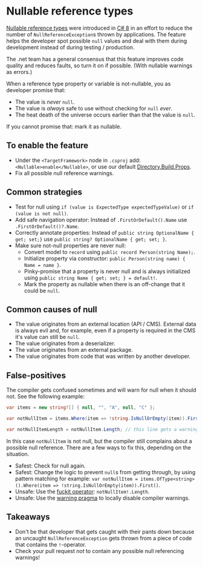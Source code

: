 # Nullable reference types

[Nullable reference types](https://docs.microsoft.com/en-us/dotnet/csharp/whats-new/csharp-8#nullable-reference-types) were introduced in [C# 8](https://docs.microsoft.com/en-us/dotnet/csharp/whats-new/csharp-8) in an effort to reduce the number of `NullReferenceException`s thrown by applications. The feature helps the developer spot possible `null` values and deal with them during development instead of during testing / production.

The .net team has a general consensus that this feature improves code quality and reduces faults, so turn it on if possible. (With nullable warnings as errors.)

When a reference type property or variable is not-nullable, you as developer promise that:

- The value is *never* `null`.
- The value is *always* safe to use without checking for `null` *ever*.
- The heat death of the universe occurs earlier than that the value is `null`.

If you cannot promise that: mark it as nullable.

## To enable the feature

- Under the `<TargetFramework>` node in `.csproj` add: `<Nullable>enable</Nullable>`, or use our default [Directory.Build.Props](DirectoryBuildProps.md).
- Fix all possible null reference warnings.

## Common strategies

- Test for null using `if (value is ExpectedType expectedTypeValue)` or `if (value is not null)`.
- Add safe navigation operator: Instead of `.FirstOrDefault().Name` use `.FirstOrDefault()?.Name`.
- Correctly annotate properties: Instead of `public string OptionalName { get; set;}` use `public string? OptionalName { get; set; }`.
- Make sure not-null properties are never null:
    - Convert model to `record` using `public record Person(string Name);`.
    - Initialize property via constructor: `public Person(string name) { Name = name }`.
    - Pinky-promise that a property is never null and is always initialized using `public string Name { get; set; } = default!`.
    - Mark the property as nullable when there is an off-change that it could be `null`.

## Common causes of null

- The value originates from an external location (API / CMS). External data is always evil and, for example, even if a property is required in the CMS it's value can still be `null`.
- The value originates from a deserializer.
- The value originates from an external package.
- The value originates from code that was written by another developer.

## False-positives

The compiler gets confused sometimes and will warn for null when it should not. See the following example:

```c#
var items = new string?[] { null, "", "A", null, "C" };

var notNullItem = items.Where(item => !string.IsNullOrEmpty(item)).First();

var notNullItemLength = notNullItem.Length; // this line gets a warning.
```

In this case `notNullItem` is not null, but the compiler still complains about a possible null reference. There are a few ways to fix this, depending on the situation.

- Safest: Check for null again.
- Safest: Change the logic to prevent `null`s from getting through, by using pattern matching for example: `var notNullItem = items.OfType<string>().Where(item => !string.IsNullOrEmpty(item)).First()`.
- Unsafe: Use the [fuckit operator](https://docs.microsoft.com/en-us/dotnet/csharp/language-reference/operators/null-forgiving): `notNullItem!.Length`.
- Unsafe: Use the [warning pragma](https://docs.microsoft.com/en-us/cpp/preprocessor/warning?view=msvc-160) to locally disable compiler warnings.

## Takeaways

- Don't be that developer that gets caught with their pants down because an uncaught `NullReferenceException` gets thrown from a piece of code that contains the `!`-operator.
- Check your pull request *not* to contain any possible null referencing warnings!
